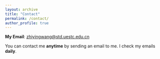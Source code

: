 ```yaml
---
layout: archive
title: "Contact"
permalink: /contact/
author_profile: true
---
```


**My Email**: [zhiyingwang@std.uestc.edu.cn](mailto:zhiyingwang@std.uestc.edu.cn)

You can contact me **anytime** by sending an email to me. I check my emails **daily**.
